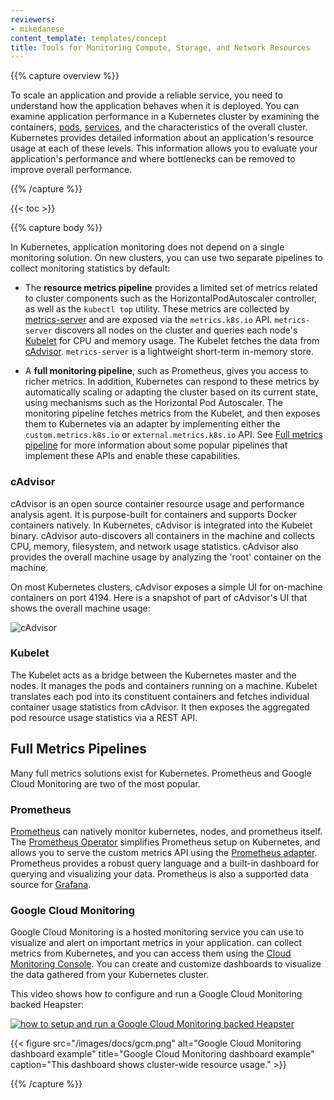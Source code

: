 ```yaml
---
reviewers:
- mikedanese
content_template: templates/concept
title: Tools for Monitoring Compute, Storage, and Network Resources
---
```


{{% capture overview %}}

To scale an application and provide a reliable service, you need to
understand how the application behaves when it is deployed. You can examine
application performance in a Kubernetes cluster by examining the containers,
[pods](/docs/user-guide/pods), [services](/docs/user-guide/services), and
the characteristics of the overall cluster. Kubernetes provides detailed
information about an application's resource usage at each of these levels.
This information allows you to evaluate your application's performance and
where bottlenecks can be removed to improve overall performance.

{{% /capture %}}

{{< toc >}}

{{% capture body %}}

In Kubernetes, application monitoring does not depend on a single monitoring
solution. On new clusters, you can use two separate pipelines to collect
monitoring statistics by default:

- The **resource metrics pipeline** provides a limited set of metrics related
  to cluster components such as the HorizontalPodAutoscaler controller, as well
  as the `kubectl top` utility. These metrics are collected by
  [metrics-server](https://github.com/kubernetes-incubator/metrics-server)
  and are exposed via the `metrics.k8s.io` API. `metrics-server` discovers
  all nodes on the cluster and queries each node's [Kubelet](/docs/admin/kubelet)
  for CPU and memory usage. The Kubelet fetches the data from
  [cAdvisor](https://github.com/google/cadvisor). `metrics-server` is a
  lightweight short-term in-memory store.
  
- A **full monitoring pipeline**, such as Prometheus, gives you access to richer
  metrics. In addition, Kubernetes can respond to these metrics by automatically
  scaling or adapting the cluster based on its current state, using mechanisms
  such as the Horizontal Pod Autoscaler. The monitoring pipeline fetches
  metrics from the Kubelet, and then exposes them to Kubernetes via an adapter
  by implementing either the `custom.metrics.k8s.io` or
  `external.metrics.k8s.io` API. See
  [Full metrics pipeline](#full-metrics-pipelines) for more information about
  some popular pipelines that implement these APIs and enable these
  capabilities.


### cAdvisor

cAdvisor is an open source container resource usage and performance analysis agent. It is purpose-built for containers and supports Docker containers natively. In Kubernetes, cAdvisor is integrated into the Kubelet binary. cAdvisor auto-discovers all containers in the machine and collects CPU, memory, filesystem, and network usage statistics. cAdvisor also provides the overall machine usage by analyzing the 'root' container on the machine.

On most Kubernetes clusters, cAdvisor exposes a simple UI for on-machine containers on port 4194. Here is a snapshot of part of cAdvisor's UI that shows the overall machine usage:

![cAdvisor](/images/docs/cadvisor.png)

### Kubelet

The Kubelet acts as a bridge between the Kubernetes master and the nodes. It manages the pods and containers running on a machine. Kubelet translates each pod into its constituent containers and fetches individual container usage statistics from cAdvisor. It then exposes the aggregated pod resource usage statistics via a REST API.

## Full Metrics Pipelines

Many full metrics solutions exist for Kubernetes. Prometheus and Google Cloud
Monitoring are two of the most popular.

### Prometheus

[Prometheus](https://prometheus.io) can natively monitor kubernetes, nodes, and prometheus itself.
The [Prometheus Operator](https://coreos.com/operators/prometheus/docs/latest/)
simplifies Prometheus setup on Kubernetes, and allows you to serve the
custom metrics API using the
[Prometheus adapter](https://github.com/directxman12/k8s-prometheus-adapter).
Prometheus provides a robust query language and a built-in dashboard for
querying and visualizing your data. Prometheus is also a supported
data source for [Grafana](https://prometheus.io/docs/visualization/grafana/).

### Google Cloud Monitoring

Google Cloud Monitoring is a hosted monitoring service you can use to
visualize and alert on important metrics in your application. can collect
metrics from Kubernetes, and you can access them
using the [Cloud Monitoring Console](https://app.google.stackdriver.com/).
You can create and customize dashboards to visualize the data gathered
from your Kubernetes cluster.

This video shows how to configure and run a Google Cloud Monitoring backed Heapster:

[![how to setup and run a Google Cloud Monitoring backed Heapster](https://img.youtube.com/vi/xSMNR2fcoLs/0.jpg)](https://www.youtube.com/watch?v=xSMNR2fcoLs)


{{< figure src="/images/docs/gcm.png" alt="Google Cloud Monitoring dashboard example" title="Google Cloud Monitoring dashboard example" caption="This dashboard shows cluster-wide resource usage." >}}

{{% /capture %}}
